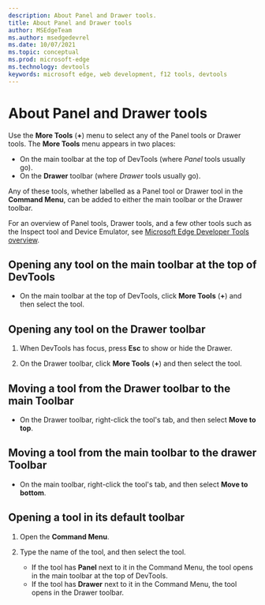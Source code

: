 ```yaml
---
description: About Panel and Drawer tools.
title: About Panel and Drawer tools
author: MSEdgeTeam
ms.author: msedgedevrel
ms.date: 10/07/2021
ms.topic: conceptual
ms.prod: microsoft-edge
ms.technology: devtools
keywords: microsoft edge, web development, f12 tools, devtools
---
```

# About Panel and Drawer tools

Use the **More Tools** (**+**) menu to select any of the Panel tools or Drawer tools.  The **More Tools** menu appears in two places:

*  On the main toolbar at the top of DevTools (where _Panel_ tools usually go).
*  On the **Drawer** toolbar (where _Drawer_ tools usually go).

Any of these tools, whether labelled as a Panel tool or Drawer tool in the **Command Menu**, can be added to either the main toolbar or the Drawer toolbar.

For an overview of Panel tools, Drawer tools, and a few other tools such as the Inspect tool and Device Emulator, see [Microsoft Edge Developer Tools overview](index.md).


<!-- ====================================================================== -->
## Opening any tool on the main toolbar at the top of DevTools

*  On the main toolbar at the top of DevTools, click **More Tools** (**+**) and then select the tool.


<!-- ====================================================================== -->
## Opening any tool on the Drawer toolbar

1.  When DevTools has focus, press **Esc** to show or hide the Drawer.

1.  On the Drawer toolbar, click **More Tools** (**+**) and then select the tool.


<!-- ====================================================================== -->
## Moving a tool from the Drawer toolbar to the main Toolbar

*  On the Drawer toolbar, right-click the tool's tab, and then select **Move to top**.


<!-- ====================================================================== -->
## Moving a tool from the main toolbar to the drawer Toolbar

*  On the main toolbar, right-click the tool's tab, and then select **Move to bottom**.


<!-- ====================================================================== -->
## Opening a tool in its default toolbar

1.  Open the **Command Menu**.

1.  Type the name of the tool, and then select the tool.

    * If the tool has **Panel** next to it in the Command Menu, the tool opens in the main toolbar at the top of DevTools.
    * If the tool has **Drawer** next to it in the Command Menu, the tool opens in the Drawer toolbar.
